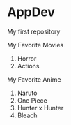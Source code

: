 # AppDev
My first repository


My Favorite Movies
1. Horror
2. Actions


My Favorite Anime
1. Naruto
2. One Piece
3. Hunter x Hunter
4. Bleach
